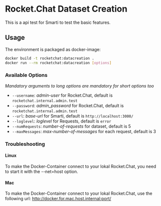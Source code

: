 # Rocket.Chat Dataset Creation

This is a api test for Smarti to test the basic features.

## Usage

The environment is packaged as docker-image:

```bash
docker build -t rocketchat:datacreation .
docker run --rm rocketchat:datacreation [options]
```

### Available Options

_Mandatory arguments to long options are mandatory for short options too_

* `--username`: _admin-user_ for Rocket.Chat, default is `rocketchat.internal.admin.test`
* `--password`: _admin_password_ for Rocket.Chat, default is `rocketchat.internal.admin.test`
* `--url`: _base-url_ for Smarti, default is `http://localhost:3000/`
* `--loglevel`: _loglevel_ for Requests, default is `error`
* `--numRequests`: _number-of-requests_ for dataset, default is 5
* `--maxMessages`: _max-number-of-messages_ for each request, default is 3


### Troubleshooting

#### Linux
To make the Docker-Container connect to your lokal Rocket.Chat, you need to start it with the --net=host option.

#### Mac
To make the Docker-Container connect to your lokal Rocket.Chat, use the following url: http://docker.for.mac.host.internal:port/